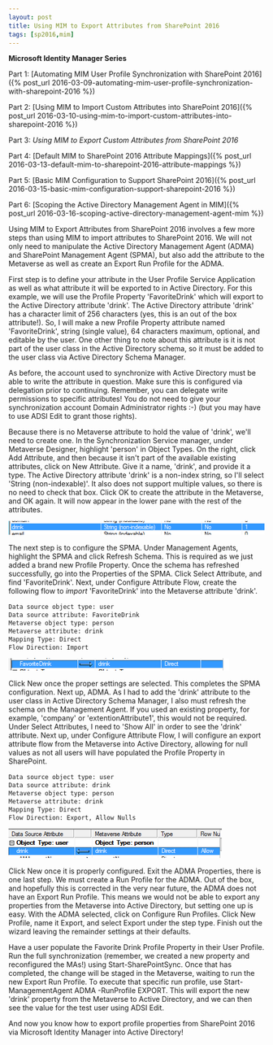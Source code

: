 ```yaml
---
layout: post
title: Using MIM to Export Attributes from SharePoint 2016
tags: [sp2016,mim]
---
```


**Microsoft Identity Manager Series**

Part 1: [Automating MIM User Profile Synchronization with SharePoint 2016]({% post_url 2016-03-09-automating-mim-user-profile-synchronization-with-sharepoint-2016 %})

Part 2: [Using MIM to Import Custom Attributes into SharePoint 2016]({% post_url 2016-03-10-using-mim-to-import-custom-attributes-into-sharepoint-2016 %})

Part 3: _Using MIM to Export Custom Attributes from SharePoint 2016_

Part 4: [Default MIM to SharePoint 2016 Attribute Mappings]({% post_url 2016-03-13-default-mim-to-sharepoint-2016-attribute-mappings %})

Part 5: [Basic MIM Configuration to Support SharePoint 2016]({% post_url 2016-03-15-basic-mim-configuration-support-sharepoint-2016 %})

Part 6: [Scoping the Active Directory Management Agent in MIM]({% post_url 2016-03-16-scoping-active-directory-management-agent-mim %})

Using MIM to Export Attributes from SharePoint 2016 involves a few more steps than using MIM to import attributes to SharePoint 2016. We will not only need to manipulate the Active Directory Management Agent (ADMA) and SharePoint Management Agent (SPMA), but also add the attribute to the Metaverse as well as create an Export Run Profile for the ADMA.

First step is to define your attribute in the User Profile Service Application as well as what attribute it will be exported to in Active Directory. For this example, we will use the Profile Property 'FavoriteDrink' which will export to the Active Directory attribute 'drink'. The Active Directory attribute 'drink' has a character limit of 256 characters (yes, this is an out of the box attribute!). So, I will make a new Profile Property attribute named 'FavoriteDrink', string (single value), 64 characters maximum, optional, and editable by the user. One other thing to note about this attribute is it is not part of the user class in the Active Directory schema, so it must be added to the user class via Active Directory Schema Manager.

As before, the account used to synchronize with Active Directory must be able to write the attribute in question. Make sure this is configured via delegation prior to continuing. Remember, you can delegate write permissions to specific attributes! You do not need to give your synchronization account Domain Administrator rights :-) (but you may have to use ADSI Edit to grant those rights).

Because there is no Metaverse attribute to hold the value of 'drink', we'll need to create one. In the Synchronization Service manager, under Metaverse Designer, highlight 'person' in Object Types. On the right, click Add Attribute, and then because it isn't part of the available existing attributes, click on New Attribute. Give it a name, 'drink', and provide it a type. The Active Directory attribute 'drink' is a non-index string, so I'll select 'String (non-indexable)'. It also does not support multiple values, so there is no need to check that box. Click OK to create the attribute in the Metaverse, and OK again. It will now appear in the lower pane with the rest of the attributes.

![MetaverseAttribute](/assets/images/2016/03/MetaverseAttribute.png)

The next step is to configure the SPMA. Under Management Agents, highlight the SPMA and click Refresh Schema. This is required as we just added a brand new Profile Property. Once the schema has refreshed successfully, go into the Properties of the SPMA. Click Select Attribute, and find 'FavoriteDrink'. Next, under Configure Attribute Flow, create the following flow to _import_ 'FavoriteDrink' into the Metaverse attribute 'drink'.

```
Data source object type: user
Data source attribute: FavoriteDrink
Metaverse object type: person
Metaverse attribute: drink
Mapping Type: Direct
Flow Direction: Import
```

![SPMA-D-Import](/assets/images/2016/03/SPMA-D-Import.png)

Click New once the proper settings are selected. This completes the SPMA configuration. Next up, ADMA. As I had to add the 'drink' attribute to the user class in Active Directory Schema Manager, I also must refresh the schema on the Management Agent. If you used an existing property, for example, 'company' or 'extentionAttribute1', this would not be required. Under Select Attributes, I need to 'Show All' in order to see the 'drink' attribute. Next up, under Configure Attribute Flow, I will configure an export attribute flow from the Metaverse into Active Directory, allowing for null values as not all users will have populated the Profile Property in SharePoint.

```
Data source object type: user
Data source attribute: drink
Metaverse object type: person
Metaverse attribute: drink
Mapping Type: Direct
Flow Direction: Export, Allow Nulls
```

![ADMA-D-Export](/assets/images/2016/03/ADMA-D-Export.png)

Click New once it is properly configured. Exit the ADMA Properties, there is one last step. We must create a Run Profile for the ADMA. Out of the box, and hopefully this is corrected in the very near future, the ADMA does not have an Export Run Profile. This means we would not be able to export any properties from the Metaverse into Active Directory, but setting one up is easy. With the ADMA selected, click on Configure Run Profiles. Click New Profile, name it Export, and select Export under the step type. Finish out the wizard leaving the remainder settings at their defaults.

Have a user populate the Favorite Drink Profile Property in their User Profile. Run the full synchronization (remember, we created a new property and reconfigured the MAs!) using Start-SharePointSync. Once that has completed, the change will be staged in the Metaverse, waiting to run the new Export Run Profile. To execute that specific run profile, use Start-ManagementAgent ADMA -RunProfile EXPORT. This will export the new 'drink' property from the Metaverse to Active Directory, and we can then see the value for the test user using ADSI Edit.

And now you know how to export profile properties from SharePoint 2016 via Microsoft Identity Manager into Active Directory!